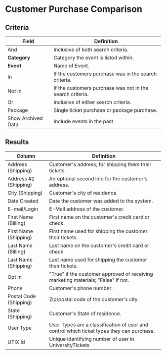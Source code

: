# Customer Purchase Comparison

## Criteria

| **Field** | **Definition** |
| --- | --- |
| And | Inclusive of both search criteria. |
| **Category** | Category the event is listed within. |
| **Event** | Name of Event. |
| In | If the customers purchase was in the search criteria. |
| Not In | If the customers purchase was not in the search criteria. |
| Or | Inclusive of either search criteria. |
| Package | Single ticket purchase or package purchase. |
| Show Archived Data | Include events in the past. |

## Results

| **Column** | **Definition** |
| --- | --- |
| Address \(Shipping\) | Customer's address; for shipping them their tickets. |
| Address \#2 \(Shipping\) | An optional second line for the customer's address. |
| City \(Shipping\) | Customer's city of residence. |
| Date Created | Date the customer was added to the system. |
| E-mail/Login | E-Mail address of the customer. |
| First Name \(Billing\) | First name on the customer's credit card or check. |
| First Name \(Shipping\) | First name used for shipping the customer their tickets. |
| Last Name \(Billing\) | Last name on the customer's credit card or check |
| Last Name \(Shipping\) | Last name used for shipping the customer their tickets. |
| Opt In | "True" if the customer approved of receiving marketing materials; "False" if not. |
| Phone | Customer's phone number. |
| Postal Code \(Shipping\) | Zip/postal code of the customer's city. |
| State \(Shipping\) | Customer's State of residence. |
| User Type | User Types are a classification of user and control which ticket types they can purchase. |
| UTIX Id | Unique identifying number of user in UniversityTickets |

